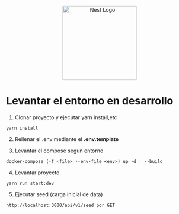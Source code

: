 <p align="center">
  <a href="http://nestjs.com/" target="blank"><img src="https://nestjs.com/img/logo-small.svg" width="200" alt="Nest Logo" /></a>
</p>

# Levantar el entorno en desarrollo

1. Clonar proyecto y ejecutar yarn install,etc
```
yarn install
```
2. Rellenar el .env mediante el __.env.template__

3. Levantar el compose segun entorno
```
docker-compose (-f <file> --env-file <env>) up -d | --build
```

4. Levantar proyecto
```
yarn run start:dev
```

5. Ejecutar seed (carga inicial de data)
```
http://localhost:3000/api/v1/seed por GET
```
